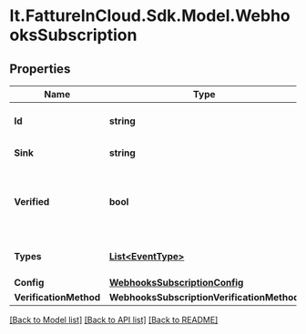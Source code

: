 # It.FattureInCloud.Sdk.Model.WebhooksSubscription

## Properties

Name | Type | Description | Notes
------------ | ------------- | ------------- | -------------
**Id** | **string** | Webhooks subscription id | [optional] 
**Sink** | **string** | Webhooks callback uri. | [optional] 
**Verified** | **bool** | [Read Only] True if the webhooks subscription has been verified. | [optional] 
**Types** | [**List&lt;EventType&gt;**](EventType.md) | Webhooks events types. | [optional] 
**Config** | [**WebhooksSubscriptionConfig**](WebhooksSubscriptionConfig.md) |  | [optional] 
**VerificationMethod** | **WebhooksSubscriptionVerificationMethod** |  | [optional] 

[[Back to Model list]](../../README.md#documentation-for-models) [[Back to API list]](../../README.md#documentation-for-api-endpoints) [[Back to README]](../../README.md)

